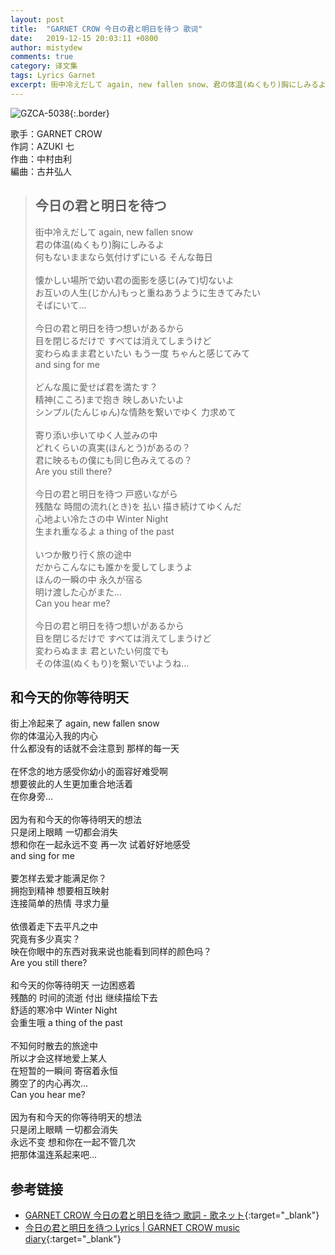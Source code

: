 ```yaml
---
layout: post
title:  "GARNET CROW 今日の君と明日を待つ 歌词"
date:   2019-12-15 20:03:11 +0800
author: mistydew
comments: true
category: 译文集
tags: Lyrics Garnet
excerpt: 街中冷えだして again, new fallen snow、君の体温(ぬくもり)胸にしみるよ。何もないままなら気付けずにいる そんな毎日。
---
```

![GZCA-5038](https://crowsub.github.io/images/discography/album/GZCA-5038.jpg){:.border}

歌手：GARNET CROW<br>
作詞：AZUKI 七<br>
作曲：中村由利<br>
編曲：古井弘人

<blockquote class="lyric-original">
  <h2>今日の君と明日を待つ</h2>
    <p>
    街中冷えだして again, new fallen snow<br>
    君の体温(ぬくもり)胸にしみるよ<br>
    何もないままなら気付けずにいる そんな毎日<br>
    <br>
    懐かしい場所で幼い君の面影を感じ(みて)切ないよ<br>
    お互いの人生(じかん)もっと重ねあうように生きてみたい<br>
    そばにいて…<br>
    <br>
    今日の君と明日を待つ想いがあるから<br>
    目を閉じるだけで すべては消えてしまうけど<br>
    変わらぬまま君といたい もう一度 ちゃんと感じてみて<br>
    and sing for me<br>
    <br>
    どんな風に愛せば君を満たす？<br>
    精神(こころ)まで抱き 映しあいたいよ<br>
    シンプル(たんじゅん)な情熱を繋いでゆく 力求めて<br>
    <br>
    寄り添い歩いてゆく人並みの中<br>
    どれくらいの真実(ほんとう)があるの？<br>
    君に映るもの僕にも同じ色みえてるの？<br>
    Are you still there?<br>
    <br>
    今日の君と明日を待つ 戸惑いながら<br>
    残酷な 時間の流れ(とき)を 払い 描き続けてゆくんだ<br>
    心地よい冷たさの中 Winter Night<br>
    生まれ重なるよ a thing of the past<br>
    <br>
    いつか散り行く旅の途中<br>
    だからこんなにも誰かを愛してしまうよ<br>
    ほんの一瞬の中 永久が宿る<br>
    明け渡した心がまた…<br>
    Can you hear me?<br>
    <br>
    今日の君と明日を待つ想いがあるから<br>
    目を閉じるだけで すべては消えてしまうけど<br>
    変わらぬまま 君といたい何度でも<br>
    その体温(ぬくもり)を繋いでいようね…
  </p>
</blockquote>

<div class="lyric-translation">
  <h2>和今天的你等待明天</h2>
  <p>
    街上冷起来了 again, new fallen snow<br>
    你的体温沁入我的内心<br>
    什么都没有的话就不会注意到 那样的每一天<br>
    <br>
    在怀念的地方感受你幼小的面容好难受啊<br>
    想要彼此的人生更加重合地活着<br>
    在你身旁…<br>
    <br>
    因为有和今天的你等待明天的想法<br>
    只是闭上眼睛 一切都会消失<br>
    想和你在一起永远不变 再一次 试着好好地感受<br>
    and sing for me<br>
    <br>
    要怎样去爱才能满足你？<br>
    拥抱到精神 想要相互映射<br>
    连接简单的热情 寻求力量<br>
    <br>
    依偎着走下去平凡之中<br>
    究竟有多少真实？<br>
    映在你眼中的东西对我来说也能看到同样的颜色吗？<br>
    Are you still there?<br>
    <br>
    和今天的你等待明天 一边困惑着<br>
    残酷的 时间的流逝 付出 继续描绘下去<br>
    舒适的寒冷中 Winter Night<br>
    会重生哦 a thing of the past<br>
    <br>
    不知何时散去的旅途中<br>
    所以才会这样地爱上某人<br>
    在短暂的一瞬间 寄宿着永恒<br>
    腾空了的内心再次…<br>
    Can you hear me?<br>
    <br>
    因为有和今天的你等待明天的想法<br>
    只是闭上眼睛 一切都会消失<br>
    永远不变 想和你在一起不管几次<br>
    把那体温连系起来吧…
  </p>
</div>

## 参考链接

* [GARNET CROW 今日の君と明日を待つ 歌詞 - 歌ネット](https://www.uta-net.com/song/20213/){:target="_blank"}
* [今日の君と明日を待つ Lyrics \| GARNET CROW music diary](https://crowsub.github.io/lyrics/original/今日の君と明日を待つ.html){:target="_blank"}
